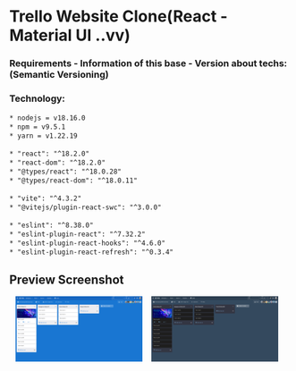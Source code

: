 # Trello Website Clone(React - Material UI ..vv)

### Requirements - Information of this base - Version about techs: (Semantic Versioning)

### Technology:

```
* nodejs = v18.16.0
* npm = v9.5.1
* yarn = v1.22.19

* "react": "^18.2.0"
* "react-dom": "^18.2.0"
* "@types/react": "^18.0.28"
* "@types/react-dom": "^18.0.11"

* "vite": "^4.3.2"
* "@vitejs/plugin-react-swc": "^3.0.0"

* "eslint": "^8.38.0"
* "eslint-plugin-react": "^7.32.2"
* "eslint-plugin-react-hooks": "^4.6.0"
* "eslint-plugin-react-refresh": "^0.3.4"
```

## Preview Screenshot

<div  align="center">

<img  src="https://github.com/minatisleeping/trello-web/blob/master/images/trello-web-light-mode.png"  alt="Light Mode"  width="45%"></img> &nbsp;&nbsp;
<img  src="https://github.com/minatisleeping/trello-web/blob/master/images/trello-web-dark-mode.png"  alt="Dark Mode"  width="45%"></img> &nbsp;&nbsp;

</div>
